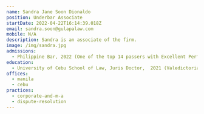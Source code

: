 ```yaml
---
name: Sandra Jane Soon Dionaldo
position: Underbar Associate
startDate: 2022-04-22T16:14:39.018Z
email: sandra.soon@gulapalaw.com
mobile: N/A
description: Sandra is an associate of the firm.
image: /img/sandra.jpg
admissions:
  - Philippine Bar, 2022 (One of the top 14 passers with Excellent Performance)
education:
  - University of Cebu School of Law, Juris Doctor,  2021 (Valedictorian)
offices:
  - manila
  - cebu
practices:
  - corporate-and-m-a
  - dispute-resolution
---
```

